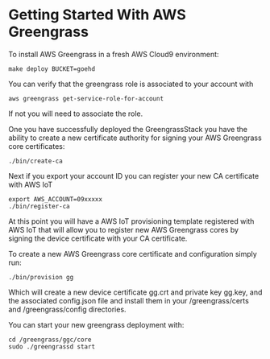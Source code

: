 Getting Started With AWS Greengrass
===================================

To install AWS Greengrass in a fresh AWS Cloud9 environment:

	make deploy BUCKET=goehd

You can verify that the greengrass role is associated to your account with

	aws greengrass get-service-role-for-account

If not you will need to associate the role.

One you have successfully deployed the GreengrassStack you have the ability to
create a new certificate authority for signing your AWS Greengrass core
certificates:

	./bin/create-ca

Next if you export your account ID you can register your new CA certificate
with AWS IoT

	export AWS_ACCOUNT=09xxxxx
	./bin/register-ca

At this point you will have a AWS IoT provisioning template registered with
AWS IoT that will allow you to register new AWS Greengrass cores by signing
the device certificate with your CA certificate. 

To create a new AWS Greengrass core certificate and configuration simply run:

	./bin/provision gg

Which will create a new device certificate gg.crt and private key gg.key,
and the associated config.json file and install them in your /greengrass/certs
and /greengrass/config directories.

You can start your new greengrass deployment with:

	cd /greengrass/ggc/core
	sudo ./greengrassd start

